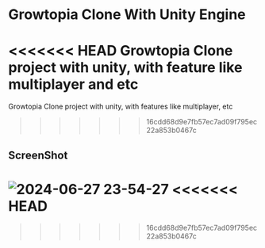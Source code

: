 # Growtopia Clone With Unity Engine

<<<<<<< HEAD
Growtopia Clone project with unity, with feature like multiplayer and etc
=======
Growtopia Clone project with unity, with features like multiplayer, etc
>>>>>>> 16cdd68d9e7fb57ec7ad09f795ec22a853b0467c

## ScreenShot

![2024-06-27 23-54-27](https://github.com/dupitydumb/Growtopia-Clone-Unity/assets/37872714/3f01f62d-a1a5-4e33-bda5-38ccd2f648d0)
<<<<<<< HEAD
=======

>>>>>>> 16cdd68d9e7fb57ec7ad09f795ec22a853b0467c
